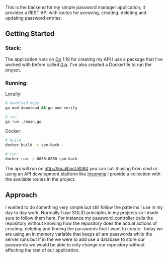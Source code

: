 This is the backend for my simple password manager application, it provides a REST API with routes for acessing, creating, deleting and updating password entries.

## Getting Started

### Stack:

The application runs on [Go](https://go.dev/) 1.19 for creating my API I use a package that I've worked with before called [Gin](github.com/gin-gonic/gin).
I've also created a Dockerfile to run the project.

### Running:

Locally:

```bash
# download deps
go mod download && go mod verify

# run
go run ./main.go
```

Docker:

```bash
# build
docker build -t spm-back .

# run
docker run -p 8080:8080 spm-back
```

The api will run on [http://localhost:8080](http://localhost:8080) you can call it using from cmd or using an API development platform like [Insomnia](https://insomnia.rest/) I provide a collection with the available routes in the project.

## Approach

I wanted to do something very simple but still follow the patterns I use in my day to day work.
Normally I use SOLID principles in my projects so I made sure to follow them here.
For instance my password_controller calls the repository without knowing how the repository does the actual actions of creating, deleting and finding the passwords that I want to create. Today we are using an in memory variable that keeps all are passwords while the server runs but if in the we were to add use a database to store our passwords we would be able to only change our repository without affecting the rest of our application.
